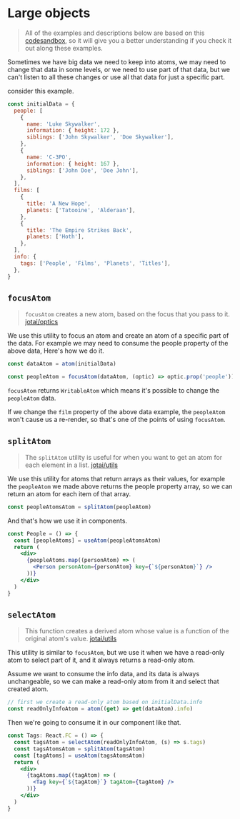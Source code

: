# Large objects

> All of the examples and descriptions below are based on this [codesandbox](https://codesandbox.io/s/zealous-sun-f2qnl?file=/src/App.tsx), so it will give you a better understanding if you check it out along these examples.

Sometimes we have big data we need to keep into atoms, we may need to change that data in some levels, or we need to use part of that data, but we can't listen to all these changes or use all that data for just a specific part.

consider this example.

```jsx
const initialData = {
  people: [
    {
      name: 'Luke Skywalker',
      information: { height: 172 },
      siblings: ['John Skywalker', 'Doe Skywalker'],
    },
    {
      name: 'C-3PO',
      information: { height: 167 },
      siblings: ['John Doe', 'Doe John'],
    },
  ],
  films: [
    {
      title: 'A New Hope',
      planets: ['Tatooine', 'Alderaan'],
    },
    {
      title: 'The Empire Strikes Back',
      planets: ['Hoth'],
    },
  ],
  info: {
    tags: ['People', 'Films', 'Planets', 'Titles'],
  },
}
```

## `focusAtom`

> `focusAtom` creates a new atom, based on the focus that you pass to it. [jotai/optics](../api/optics.md#focusatom)

We use this utility to focus an atom and create an atom of a specific part of the data. For example we may need to consume the people property of the above data, Here's how we do it.

```jsx
const dataAtom = atom(initialData)

const peopleAtom = focusAtom(dataAtom, (optic) => optic.prop('people'))
```

`focusAtom` returns `WritableAtom` which means it's possible to change the `peopleAtom` data.

If we change the `film` property of the above data example, the `peopleAtom` won't cause us a re-render, so that's one of the points of using `focusAtom`.

## `splitAtom`

> The `splitAtom` utility is useful for when you want to get an atom for each element in a list. [jotai/utils](https://github.com/pmndrs/jotai/blob/master/docs/api/utils.md#splitatom)

We use this utility for atoms that return arrays as their values, for example the `peopleAtom` we made above returns the people property array, so we can return an atom for each item of that array.

```jsx
const peopleAtomsAtom = splitAtom(peopleAtom)
```

And that's how we use it in components.

```jsx
const People = () => {
  const [peopleAtoms] = useAtom(peopleAtomsAtom)
  return (
    <div>
      {peopleAtoms.map((personAtom) => (
        <Person personAtom={personAtom} key={`${personAtom}`} />
      ))}
    </div>
  )
}
```

## `selectAtom`

> This function creates a derived atom whose value is a function of the original atom's value. [jotai/utils](../api/utils.md#selectatom)

This utility is similar to `focusAtom`, but we use it when we have a read-only atom to select part of it, and it always returns a read-only atom.

Assume we want to consume the info data, and its data is always unchangeable, so we can make a read-only atom from it and select that created atom.

```jsx
// first we create a read-only atom based on initialData.info
const readOnlyInfoAtom = atom((get) => get(dataAtom).info)
```

Then we're going to consume it in our component like that.

```jsx
const Tags: React.FC = () => {
  const tagsAtom = selectAtom(readOnlyInfoAtom, (s) => s.tags)
  const tagsAtomsAtom = splitAtom(tagsAtom)
  const [tagAtoms] = useAtom(tagsAtomsAtom)
  return (
    <div>
      {tagAtoms.map((tagAtom) => (
        <Tag key={`${tagAtom}`} tagAtom={tagAtom} />
      ))}
    </div>
  )
}
```
